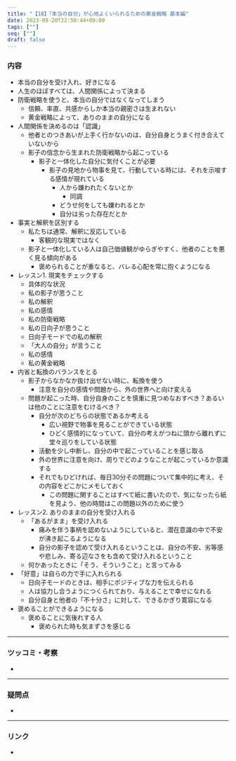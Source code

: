 ```yaml
---
title: "【18】「本当の自分」が心地よくいられるための黄金戦略 基本編"
date: 2023-09-20T22:50:44+09:00
tags: [""]
seq: [""]
draft: false
---
```


### 内容
- 本当の自分を受け入れ、好きになる
- 人生のほぼすべては、人間関係によって決まる
- 防衛戦略を使うと、本当の自分ではなくなってしまう
  - 信頼、率直、共感からしか本当の親密さは生まれない
  - 黄金戦略によって、ありのままの自分になる
- 人間関係を決めるのは「認識」
  - 他者とのつきあいが上手く行かないのは、自分自身とうまく付き合えていないから
  - 影子の信念から生まれた防衛戦略から起こっている
    - 影子と一体化した自分に気付くことが必要
      - 影子の見地から物事を見て、行動している時には、それを示唆する感情が現れている
        - 人から嫌われたくないとか
          - 同調
        - どうせ何をしても嫌われるとか
        - 自分は劣った存在だとか
- 事実と解釈を区別する
  - 私たちは通常、解釈に反応している
    - 客観的な現実ではなく
  - 影子と一体化している人は自己価値観がゆらぎやすく、他者のことを悪く見る傾向がある
    - 褒められることが重なると、バレる心配を常に抱くようになる
- レッスン1. 現実をチェックする
  - 具体的な状況
  - 私の影子が思うこと
  - 私の解釈
  - 私の感情
  - 私の防衛戦略
  - 私の日向子が思うこと
  - 日向子モードでの私の解釈
  - 「大人の自分」が言うこと
  - 私の感情
  - 私の黄金戦略
- 内省と転換のバランスをとる
  - 影子からなかなか抜け出せない時に、転換を使う
    - 注意を自分の感情や問題から、外の世界へと向け変える
  - 問題が起こった時、自分自身のことを慎重に見つめなおすべき？あるいは他のことに注意をむけるべき？
    - 自分が次のどちらの状態であるか考える
      - 広い視野で物事を見ることができている状態
      - ひどく感情的になっていて、自分の考えがつねに頭から離れずに堂々巡りをしている状態
    - 活動を少し中断し、自分の中で起こっていることを感じ取る
    - 外の世界に注意を向け、周りでどのようなことが起こっているか意識する
    - それでもひどければ、毎日30分その問題について集中的に考え、その内容をどこかにメモしておく
      - この問題に関することはすべて紙に書いたので、気になったら紙を見よう、他の時間はこの問題以外のために使う
- レッスン2. ありのままの自分を受け入れる
  - 「あるがまま」を受け入れる
    - 痛みを伴う事柄を認めないようにしていると、潜在意識の中で不安が沸き起こるようになる
    - 自分の影子を認めて受け入れるということは、自分の不安、劣等感や悲しみ、寄る辺なさをも含めて受け入れるということ
  - 何かあったときに「そう、そういうこと」と言ってみる
- 「好意」は自らの力で手に入れられる
  - 日向子モードのときは、相手にポジティブな力を伝えられる
  - 人は協力し合うようにつくられており、与えることで幸せになれる
  - 自分自身と他者の「不十分さ」に対して、できるかぎり寛容になる
- 褒めることができるようになる
  - 褒めることに気後れする人
    - 褒められた時も気まずさを感じる

---
### ツッコミ・考察
- 

---
### 疑問点
- 


---
### リンク
- 
